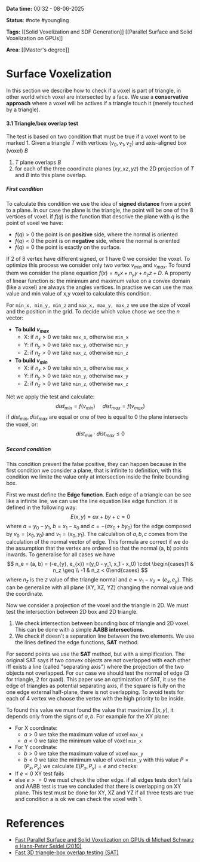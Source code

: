 **Data time:** 00:32 - 08-06-2025

**Status**: #note #youngling 

**Tags:** [[Solid Voxelization and SDF Generation]] [[Parallel Surface and Solid Voxelization on GPUs]]

**Area**: [[Master's degree]]
# Surface Voxelization

In this section we describe how to check if a voxel is part of triangle, in other world which voxel are intersected by a face. We use a **conservative approach** where a voxel will be actives if a triangle touch it (merely touched by a triangle).
#### 3.1 Triangle/box overlap test
The test is based on two condition that must be true if a voxel wont to be marked 1. Given a triangle $T$ with vertices $(v_0, v_1, v_2)$ and axis-aligned box (voxel) $B$
1. $T$ plane overlaps $B$
2. for each of the three coordinate planes $(xy, xz, yz)$ the 2D projection of $T$ and $B$ into this plane overlap.
##### First condition
To calculate this condition we use the idea of **signed distance** from a point to a plane. In our case the plane is the triangle, the point will be one of the 8 vertices of voxel. if $f(q)$ is the function that descrive the plane with $q$ is the point of voxel we have:
- $f(q) > 0$ the point is on **positive** side, where the normal is oriented
- $f(q) < 0$ the point is on **negative** side, where the normal is oriented
- $f(q) = 0$ the point is exactly on the surface.

If 2 of 8 vertex have different signed, or 1 have 0 we consider the voxel. To optimize this process we consider only two vertex $v_{min}$ and $v_{max}$. To found them we consider the plane equation $f(x) = n_xx + n_yy + n_z z + D$. A property of linear function is: the minimum and maximum value on a convex domain (like a voxel) are always the angles vertices. In practise we can use the max value and min value of x,y voxel to calculate this condition.

For `min_x, min_y, min_z` and `max_x, max_y, max_z` we use the size of voxel and the position in the grid. To decide which value chose we see the $n$ vector:
- **To build $v_{max}$**
	- X: if $n_x >0$ we take `max_x`, otherwise `min_x`
	- Y: if $n_y >0$ we take `max_y`, otherwise `min_y`
	- Z: if $n_z >0$ we take `max_z`, otherwise `min_z`
- **To build $v_{min}$**
	- X: if $n_x >0$ we take `min_x`, otherwise `max_x`
	- Y: if $n_y >0$ we take `min_y`, otherwise `max_y`
	- Z: if $n_z >0$ we take `min_z`, otherwise `max_z`

Net we apply the test and calculate:
$$
dist_{min} = f(v_{min}) \:\:\:\:\:dist_{max} = f(v_{max})
$$
if $dist_{min}, dist_{max}$ are equal or one of two is equal to 0 the plane intersects the voxel, or:
$$
dist_{min} \cdot dist_{max} \leq 0
$$

##### Second condition
This condition prevent the false positive, they can happen because in the first condition we consider a plane, that is infinite to definition, with this condition we limite the value only at intersection inside the finite bounding box. 

First we must define the **Edge function**. Each edge of a triangle can be see like a infinite line, we can use the line equation like edge function. it is defined in the following way:
$$
E(x,y) = ax + by + c = 0
$$
where $a= y_0 - y_1$, $b = x_1 - x_0$ and $c=-(ax_0 + by_0)$ for the edge composed by $v_0 = (x_0, y_0)$ and $v_1 = (x_0, y_1)$. The calculation of $a, b, c$ comes from the calculation of the normal vector of edge. This formula are correct if we do the assumption that the vertex are ordered so that the normal (a, b) points inwards. To generalise for all cases we have 
$$
n_e = (a, b) = (-e_{y}, e_{x}) =(y_0 - y_1, x_1 - x_0) \cdot \begin{cases}1 & n_z \geq \\ -1 & n_z < 0\end{cases}
$$
where $n_z$ is the $z$ value of the triangle normal and $e = v_1 - v_2 = (e_x, e_y)$. This can be generalize with all plane (XY, XZ, YZ) changing the normal value and the coordinate.

Now we consider a projection of the voxel and the triangle in 2D. We must test the intersection between  2D box and 2D triangle.
1. We check intersection between bounding box of triangle and 2D voxel. This can be done with a simple **AABB intersections**.
2. We check if doesn't a separation line between the two elements. We use the lines defined the edge functions, **SAT** method.

For second points we use the **SAT** method, but with a simplification. The original SAT says if two convex objects are not overlapped with each other iff exists a line (called "separating axis") where the projection of the two objects not overlapped. For our case we should test the normal of edge (3 for triangle, 2 for quad). This paper use an optimization of SAT, it use the edge of triangles as potential separating axis, if the square is fully on the one edge external half-plane, there is not overlapping. To avoid tests for each of 4 vertex we choose the vertex with the high priority to be inside.

To found this value we must found the value that maximize $E(x,y)$, it depends only from the signs of $a,b$. For example for the XY plane:
- For X coordinate: 
	- $a>0$ we take the maximum value of voxel `max_x`
	- $a<0$ we take the minimum value of voxel `min_x`
- For Y coordinate:
	- $b>0$ we take the maximum value of voxel `max_y`
	- $b<0$ we take the minimum value of voxel `min_y`
with this value $P=(P_x, P_y)$ we calculate $E(P_x, P_y) = e$ and checks:
- If $e<0$ XY test fails
- else $e >= 0$ we must check the other edge.
if all edges tests don't fails and AABB test is true we concluded that there is overlapping on XY plane. This test must be done for XY, XZ and YZ if all three tests are true and condition a is ok we can check the voxel with 1.

# References
- [Fast Parallel Surface and Solid Voxelization on GPUs di Michael Schwarz e Hans-Peter Seidel (2010)](https://michael-schwarz.com/research/publ/files/vox-siga10.pd)
- [Fast 3D triangle-box overlap testing (SAT)](https://dl.acm.org/doi/abs/10.1080/10867651.2001.10487535)